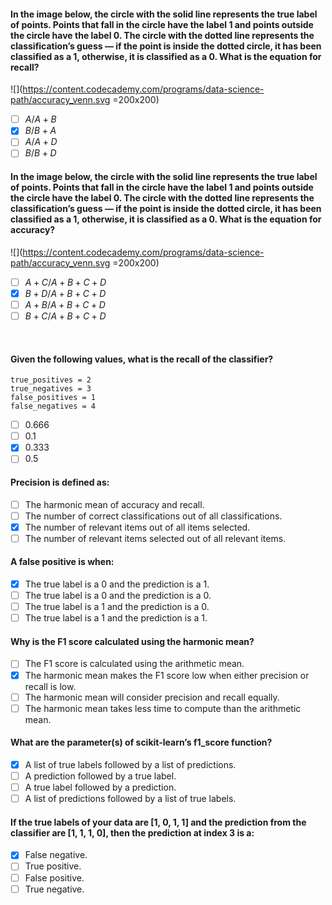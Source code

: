 #### In the image below, the circle with the solid line represents the true label of points. Points that fall in the circle have the label 1 and points outside the circle have the label 0. The circle with the dotted line represents the classification’s guess — if the point is inside the dotted circle, it has been classified as a 1, otherwise, it is classified as a 0. What is the equation for recall?

![](https://content.codecademy.com/programs/data-science-path/accuracy_venn.svg =200x200)

- [ ] $A/A+B$
- [x] $B/B+A$
- [ ] $A/A+D$
- [ ] $B/B+D$

#### In the image below, the circle with the solid line represents the true label of points. Points that fall in the circle have the label 1 and points outside the circle have the label 0. The circle with the dotted line represents the classification’s guess — if the point is inside the dotted circle, it has been classified as a 1, otherwise, it is classified as a 0. What is the equation for accuracy?

![](https://content.codecademy.com/programs/data-science-path/accuracy_venn.svg =200x200)

- [ ] $A+C/A+B+C+D$
- [x] $B+D/A+B+C+D$
- [ ]  $A+B/A+B+C+D$
- [ ]  $B+C/A+B+C+D$

​

#### Given the following values, what is the recall of the classifier?

    true_positives = 2
    true_negatives = 3
    false_positives = 1
    false_negatives = 4

- [ ] 0.666
- [ ] 0.1
- [x] 0.333
- [ ] 0.5

#### Precision is defined as:

- [ ] The harmonic mean of accuracy and recall.
- [ ] The number of correct classifications out of all classifications.
- [x] The number of relevant items out of all items selected.
- [ ] The number of relevant items selected out of all relevant items.

#### A false positive is when:

- [x] The true label is a 0 and the prediction is a 1.
- [ ] The true label is a 0 and the prediction is a 0.
- [ ] The true label is a 1 and the prediction is a 0.
- [ ] The true label is a 1 and the prediction is a 1.

#### Why is the F1 score calculated using the harmonic mean?

- [ ] The F1 score is calculated using the arithmetic mean.
- [x] The harmonic mean makes the F1 score low when either precision or recall is low.
- [ ] The harmonic mean will consider precision and recall equally.
- [ ] The harmonic mean takes less time to compute than the arithmetic mean.

#### What are the parameter(s) of scikit-learn’s f1_score function?

- [x] A list of true labels followed by a list of predictions.
- [ ] A prediction followed by a true label.
- [ ] A true label followed by a prediction.
- [ ] A list of predictions followed by a list of true labels.

#### If the true labels of your data are [1, 0, 1, 1] and the prediction from the classifier are [1, 1, 1, 0], then the prediction at index 3 is a:

- [x] False negative.
- [ ] True positive.
- [ ] False positive.
- [ ] True negative.
